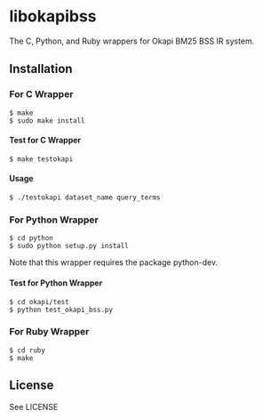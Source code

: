 # libokapibss

The C, Python, and Ruby wrappers for Okapi BM25 BSS IR system.

## Installation
### For C Wrapper

    $ make
    $ sudo make install

#### Test for C Wrapper

    $ make testokapi

#### Usage

    $ ./testokapi dataset_name query_terms

### For Python Wrapper

    $ cd python
    $ sudo python setup.py install

Note that this wrapper requires the package python-dev.

#### Test for Python Wrapper

    $ cd okapi/test
    $ python test_okapi_bss.py

### For Ruby Wrapper

    $ cd ruby
    $ make

## License

See LICENSE

